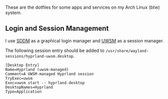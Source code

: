 These are the dotfiles for some apps and services on my Arch Linux (btw) system.

## Login and Session Management

I use [SDDM](https://wiki.archlinux.org/title/SDDM) as a graphical login manager and [UWSM](https://wiki.archlinux.org/title/Universal_Wayland_Session_Manager) as a session manager.

The following session entry should be added to `/usr/share/wayland-sessions/hyprland-uwsm.desktop`.

``` /usr/share/wayland-sessions/hyprland-uwsm.desktop 
[Desktop Entry]
Name=Hyprland (uwsm-managed)
Comment=A UWSM-managed Hyprland session
TryExec=uwsm
Exec=uwsm start -- hyprland.desktop
DesktopNames=Hyprland
Type=Application
```

